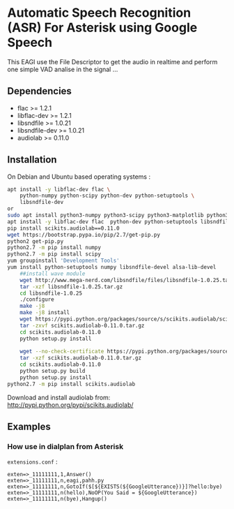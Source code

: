 # Automatic Speech Recognition (ASR) For Asterisk using Google Speech

This EAGI use the File Descriptor to get the audio in realtime and perform one simple VAD analise in the signal ... 

## Dependencies

- flac >= 1.2.1
- libflac-dev >= 1.2.1
- libsndfile >= 1.0.21
- libsndfile-dev >= 1.0.21
- audiolab >= 0.11.0

## Installation

On Debian and Ubuntu based operating systems :

```sh
apt install -y libflac-dev flac \
    python-numpy python-scipy python-dev python-setuptools \
    libsndfile-dev
or 
sudo apt install python3-numpy python3-scipy python3-matplotlib python3-pandas python3-sympy python3-nose
apt install -y libflac-dev flac  python-dev python-setuptools libsndfile-dev
pip install scikits.audiolab==0.11.0
wget https://bootstrap.pypa.io/pip/2.7/get-pip.py
python2 get-pip.py
python2.7 -m pip install numpy
python2.7 -m pip install scipy
yum groupinstall 'Development Tools'
yum install python-setuptools numpy libsndfile-devel alsa-lib-devel
    ##install wave module
    wget http://www.mega-nerd.com/libsndfile/files/libsndfile-1.0.25.tar.gz
    tar -xzf libsndfile-1.0.25.tar.gz
    cd libsndfile-1.0.25
    ./configure
    make -j8
    make -j8 install
    wget https://pypi.python.org/packages/source/s/scikits.audiolab/scikits.audiolab-0.11.0.tar.gz      
    tar -zxvf scikits.audiolab-0.11.0.tar.gz
    cd scikits.audiolab-0.11.0
    python setup.py install
   
    wget --no-check-certificate https://pypi.python.org/packages/source/s/scikits.audiolab/scikits.audiolab-0.11.0.tar.gz#md5=f93f17211c7763d8631e0d10f37471b0
    tar -xzf scikits.audiolab-0.11.0.tar.gz
    cd scikits.audiolab-0.11.0
    python setup.py build
    python setup.py install
python2.7 -m pip install scikits.audiolab
```


Download and install audiolab from: http://pypi.python.org/pypi/scikits.audiolab/

## Examples

### How use in dialplan from Asterisk

`extensions.conf` :

```asterisk
exten=>_11111111,1,Answer()
exten=>_11111111,n,eagi,pahh.py
exten=>_11111111,n,GotoIf($[${EXISTS(${GoogleUtterance})}]?hello:bye)
exten=>_11111111,n(hello),NoOP(You Said = ${GoogleUtterance})
exten=>_11111111,n(bye),Hangup()
```
